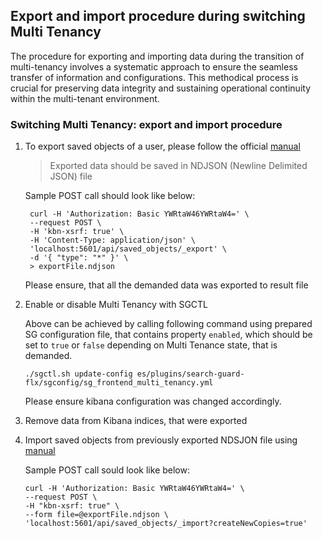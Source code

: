 ## Export and import procedure during switching Multi Tenancy

The procedure for exporting and importing data during the transition of multi-tenancy 
involves a systematic approach to ensure the seamless transfer of information
and configurations. This methodical process is crucial for preserving data integrity
and sustaining operational continuity within the multi-tenant environment.

### Switching Multi Tenancy: export and import procedure

1. To export saved objects of a user, please follow the official [manual](https://www.elastic.co/guide/en/kibana/current/saved-objects-api-export.html) 

    > Exported data should be saved in NDJSON (Newline Delimited JSON) file 

    Sample POST call should look like below:

   ```
    curl -H 'Authorization: Basic YWRtaW46YWRtaW4=' \
    --request POST \
    -H 'kbn-xsrf: true' \
    -H 'Content-Type: application/json' \
    'localhost:5601/api/saved_objects/_export' \
    -d '{ "type": "*" }' \
    > exportFile.ndjson
   ```

    Please ensure, that all the demanded data was exported to result file


2. Enable or disable Multi Tenancy with SGCTL
     
    Above can be achieved by calling following command using prepared SG 
    configuration file, that contains property `enabled`, which should be set to `true` or `false`
    depending on Multi Tenance state, that is demanded.

    ```
    ./sgctl.sh update-config es/plugins/search-guard-flx/sgconfig/sg_frontend_multi_tenancy.yml
    ```

    Please ensure kibana configuration was changed accordingly.


3. Remove data from Kibana indices, that were exported
4. Import saved objects from previously exported NDSJON file using [manual](https://www.elastic.co/guide/en/kibana/current/saved-objects-api-import.html)

    Sample POST call sould look like below:

    ```
   curl -H 'Authorization: Basic YWRtaW46YWRtaW4=' \
    --request POST \
    -H "kbn-xsrf: true" \
    --form file=@exportFile.ndjson \
    'localhost:5601/api/saved_objects/_import?createNewCopies=true'
    ```